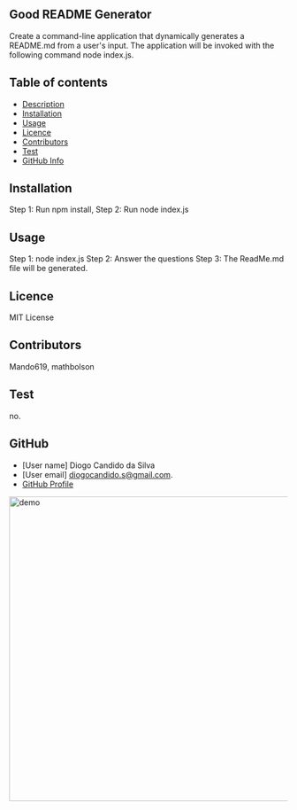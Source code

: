 
  ## Good README Generator
  Create a command-line application that dynamically generates a README.md from a user's input. The application will be invoked with the following command node index.js.
  
  
  ## Table of contents
  * [Description](#Description)
  * [Installation](#Installation)
  * [Usage](#Usage)
  * [Licence](#Licence)
  * [Contributors](#Contributors)
  * [Test](#Test)
  * [GitHub Info](#GitHub) 

  ## Installation
  Step 1: Run npm install, Step 2: Run node index.js
  
  ## Usage
  Step 1: node index.js Step 2: Answer the questions Step 3: The ReadMe.md file will be generated.
  
  ## Licence
  MIT License
  
  ## Contributors
  Mando619, mathbolson
  
  ## Test
  no.
  
  ## GitHub
  - [User name] Diogo Candido da Silva
  - [User email] diogocandido.s@gmail.com.
  - [GitHub Profile](https://github.com/diogocandidos)

  
  <img width="550" alt="demo" src="https://user-images.githubusercontent.com/61811579/91917555-18d28500-ec75-11ea-96be-f677ffb3fbe7.png">
  

